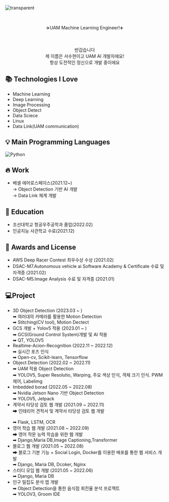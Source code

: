 <p align= "center">

![transparent](https://capsule-render.vercel.app/api?type=transparent&fontColor=703ee5&text=Soohyoen's%20GitHub%20&height=150&fontSize=60&desc=Welcome!&descAlignY=75&descAlign=60)
</p>

<br>

<p align = "center">
✈️UAM Machine Learning Engineer!✈️
</p> 

<br>

<p align= "center">
반갑습니다<br>
제 이름은 서수현이고 UAM AI 개발자에요!<br>
항상 도전적인 정신으로 개발 중이에요<br>
</p>

## 📚 Technologies I Love

- Machine Learning
- Deep Learning
- Image Processing
- Object Detect
- Data Sciece
- Linux
- Data Link(UAM communication)

## 💡 Main Programming Languages
<img alt="Python" src="https://img.shields.io/badge/python%20-%2314354C.svg?&style=for-the-badge&logo=python&logoColor=white"/>

## 🔥 Work

 - 베셀 에어로스페이스(2021.12~)<br>
   → Object Detection 기반 AI 개발<br>
   → Data Link 체계 개발
   
## 📘 Education

- 조선대학교 항공우주공학과 졸업(2022.02)
- 인공지능 사관학교 수료(2021.12)

## 🙋 Awards and License 

- AWS Deep Racer Contest 최우수상 수상 (2021.02)
- DSAC-M7.Autonomous vehicle ai Software Academy & Certificate 수료 및 자격증 (2021.02)
- DSAC-M5.Image Analysis 수료 및 자격증 (2021.01)

## 💻Project

 - 3D Object Detection (2023.03 ~ )<br>
   ➡ 여러대의 카메라를 활용한 Motion Detection<br>
   ➡ Stitching(CV tool), Motion Dectect<br>
 - GCS 개발 + Yolov5 적용 (2023.01 ~ )<br>
   ➡ GCS(Ground Control System)개발 및 AI 적용<br>
   ➡ QT, YOLOV5<br>
 - Realtime-Acion-Recognition (2022.11 ~ 2022.12)<br>
    ➡ 실시간 포즈 인식<br>
    ➡ Open-cv, Scikit-learn, Tensorflow<br>
 - Object Detection (2022.02 ~ 2022.11)<br>
   ➡ UAM 적용 Object Detection<br>
   ➡ YOLOV5, Super Resolutio, Warping, 주요 색상 인식, 객체 크기 인식. PWM 제어, Labelimg<br>
 - Imbedded borad (2022.05 ~ 2022.08)<br>
   ➡ Nvidia Jetson Nano 기반 Object Detection<br>
   ➡ YOLOV5, Jetpack<br>
 - 계약서 타당성 검토 웹 개발 (2021.09 ~ 2022.11)<br>
   ➡ 인테리어 견적서 및 계약서 타당성 검토 웹 개발<br>   
   ➡ Flask, LSTM, OCR<br>
 - 영어 학습 웹 개발 (2021.08 ~ 2022.09)<br>
   ➡ 영어 작문 능력 학습을 위한 웹 개발<br> 
   ➡ Django,Maria DB,Image Captioning,Transformer<br>
 - 블로그 웹 개발 (2021.05 ~ 2022.08)<br>
   ➡ 블로그 기본 기능 + Social Login, Docker를 이용한 배포를 통한 웹 서비스 개발<br> 
   ➡ Django, Maria DB, Dcoker, Nginx<br>
 - 스터디 모임 웹 개발 (2021.05 ~ 2022.06)<br>
   ➡ Django, Maria DB<br>
 - 인구 밀집도 분석 앱 개발<br>
   ➡ Object Detection을 통한 음식점 회전율 분석 프로젝트<br> 
   ➡ YOLOV3, Groom IDE<br>





   

   
    
